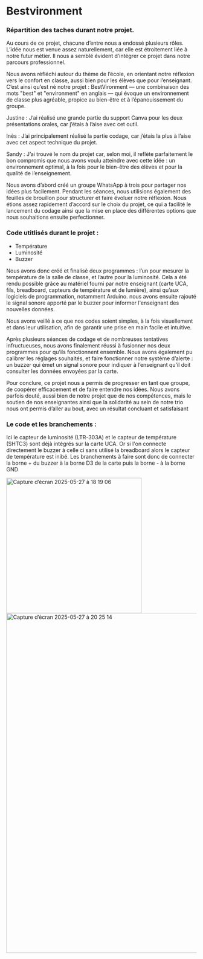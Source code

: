 # Bestvironment
### Répartition des taches durant notre projet. 


  Au cours de ce projet, chacune d’entre nous a endossé plusieurs rôles. L’idée nous est venue assez naturellement, car elle est étroitement liée à notre futur métier. Il nous a semblé évident d’intégrer ce projet dans notre parcours professionnel.

  Nous avons réfléchi autour du thème de l’école, en orientant notre réflexion vers le confort en classe, aussi bien pour les élèves que pour l’enseignant. C’est ainsi qu’est né notre projet : BestVironment — une combinaison des mots "best" et "environment" en anglais — qui évoque un environnement de classe plus agréable, propice au bien-être et à l’épanouissement du groupe.

Justine : J’ai réalisé une grande partie du support Canva pour les deux présentations orales, car j’étais à l’aise avec cet outil.

Inès : J’ai principalement réalisé la partie codage, car j’étais la plus à l’aise avec cet aspect technique du projet.

Sandy : J’ai trouvé le nom du projet car, selon moi, il reflète parfaitement le bon compromis que nous avons voulu atteindre avec cette idée : un environnement optimal, à la fois pour le bien-être des élèves et pour la qualité de l’enseignement.

Nous avons d’abord créé un groupe WhatsApp à trois pour partager nos idées plus facilement. Pendant les séances, nous utilisions également des feuilles de brouillon pour structurer et faire évoluer notre réflexion. Nous étions assez rapidement d’accord sur le choix du projet, ce qui a facilité le lancement du codage ainsi que la mise en place des différentes options que nous souhaitions ensuite perfectionner.

### Code utitlisés durant le projet : 

- Température
- Luminosité
- Buzzer

Nous avons donc créé et finalisé deux programmes : l’un pour mesurer la température de la salle de classe, et l’autre pour la luminosité. Cela a été rendu possible grâce au matériel fourni par notre enseignant (carte UCA, fils, breadboard, capteurs de température et de lumière), ainsi qu’aux logiciels de programmation, notamment Arduino.
nous avons ensuite rajouté le signal sonore apporté par le buzzer pour informer l'enseignant des nouvelles données. 

Nous avons veillé à ce que nos codes soient simples, à la fois visuellement et dans leur utilisation, afin de garantir une prise en main facile et intuitive.

Après plusieurs séances de codage et de nombreuses tentatives infructueuses, nous avons finalement réussi à fusionner nos deux programmes pour qu’ils fonctionnent ensemble. Nous avons également pu calibrer les réglages souhaités, et faire fonctionner notre système d’alerte : un buzzer qui émet un signal sonore pour indiquer à l’enseignant qu’il doit consulter les données envoyées par la carte.

Pour conclure, ce projet nous a permis de progresser en tant que groupe, de coopérer efficacement et de faire entendre nos idées. Nous avons parfois douté, aussi bien de notre projet que de nos compétences, mais le soutien de nos enseignantes ainsi que la solidarité au sein de notre trio nous ont permis d’aller au bout, avec un résultat concluant et satisfaisant

### Le code et les branchements :
Ici le capteur de luminosité (LTR-303A) et le capteur de température (SHTC3) sont déjà intégrés sur la carte UCA. Or si l'on connecte directement le buzzer à celle ci sans utilisé la breadboard alors le capteur de température est inibé. 
Les branchements à faire sont donc de connecter la borne + du buzzer à la borne D3 de la carte puis la borne - à la borne GND

<img width="358" alt="Capture d’écran 2025-05-27 à 18 19 06" src="https://github.com/user-attachments/assets/614740bf-256e-4fb2-b901-bd9eb0867092" />

<img width="900" alt="Capture d’écran 2025-05-27 à 20 25 14" src="https://github.com/user-attachments/assets/e5174c19-8f9d-457e-8f44-efd13455d9ed" />

